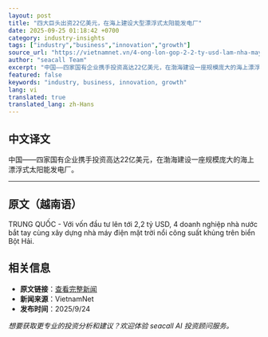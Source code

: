 ```yaml
---
layout: post
title: "四大巨头出资22亿美元，在海上建设大型漂浮式太阳能发电厂"
date: 2025-09-25 01:18:42 +0700
category: industry-insights
tags: ["industry","business","innovation","growth"]
source_url: "https://vietnamnet.vn/4-ong-lon-gop-2-2-ty-usd-lam-nha-may-dien-mat-troi-noi-quy-mo-khung-tren-bien-2445605.html"
author: "seacall Team"
excerpt: "中国——四家国有企业携手投资高达22亿美元，在渤海建设一座规模庞大的海上漂浮式太阳能发电厂。..."
featured: false
keywords: "industry, business, innovation, growth"
lang: vi
translated: true
translated_lang: zh-Hans
---
```


## 中文译文

中国——四家国有企业携手投资高达22亿美元，在渤海建设一座规模庞大的海上漂浮式太阳能发电厂。

---

## 原文（越南语）

TRUNG QUỐC - Với vốn đầu tư lên tới 2,2 tỷ USD, 4 doanh nghiệp nhà nước bắt tay cùng xây dựng nhà máy điện mặt trời nổi công suất khủng trên biển Bột Hải.

## 相关信息

- **原文链接**：[查看完整新闻](https://vietnamnet.vn/4-ong-lon-gop-2-2-ty-usd-lam-nha-may-dien-mat-troi-noi-quy-mo-khung-tren-bien-2445605.html)
- **新闻来源**：VietnamNet
- **发布时间**：2025/9/24

*想要获取更专业的投资分析和建议？欢迎体验 seacall AI 投资顾问服务。*